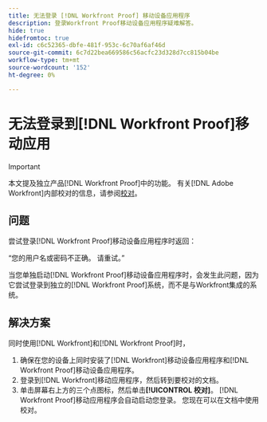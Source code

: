 ```yaml
---
title: 无法登录 [!DNL Workfront Proof] 移动设备应用程序
description: 登录Workfront Proof移动设备应用程序疑难解答。
hide: true
hidefromtoc: true
exl-id: c6c52365-dbfe-481f-953c-6c70af6af46d
source-git-commit: 6c7d22bea669586c56acfc23d328d7cc815b04be
workflow-type: tm+mt
source-wordcount: '152'
ht-degree: 0%

---
```


# 无法登录到[!DNL Workfront Proof]移动应用

>[!IMPORTANT]
>
>本文提及独立产品[!DNL Workfront Proof]中的功能。 有关[!DNL Adobe Workfront]内部校对的信息，请参阅[校对](../../../review-and-approve-work/proofing/proofing.md)。

## 问题

尝试登录[!DNL Workfront Proof]移动设备应用程序时返回：

“您的用户名或密码不正确。 请重试。”

当您单独启动[!DNL Workfront Proof]移动设备应用程序时，会发生此问题，因为它尝试登录到独立的[!DNL Workfront Proof]系统，而不是与Workfront集成的系统。

## 解决方案

同时使用[!DNL Workfront]和[!DNL Workfront Proof]时，

1. 确保在您的设备上同时安装了[!DNL Workfront]移动设备应用程序和[!DNL Workfront Proof]移动设备应用程序。
1. 登录到[!DNL Workfront]移动应用程序，然后转到要校对的文档。
1. 单击屏幕右上方的三个点图标，然后单击&#x200B;**[!UICONTROL 校对]**。
[!DNL Workfront Proof]移动应用程序会自动启动您登录。
您现在可以在文档中使用校对。

